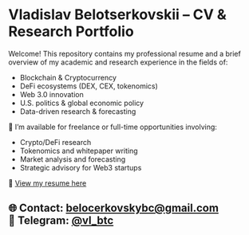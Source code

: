 # Vladislav Belotserkovskii – CV & Research Portfolio

Welcome! This repository contains my professional resume and a brief overview of my academic and research experience in the fields of:

- Blockchain & Cryptocurrency
- DeFi ecosystems (DEX, CEX, tokenomics)
- Web 3.0 innovation
- U.S. politics & global economic policy
- Data-driven research & forecasting

📌 I’m available for freelance or full-time opportunities involving:
- Crypto/DeFi research
- Tokenomics and whitepaper writing
- Market analysis and forecasting
- Strategic advisory for Web3 startups

📄 [View my resume here](CV%20VladislavBelotserkovskii.pdf)

🌐 Contact: belocerkovskybc@gmail.com  
🔗 Telegram: [@vl_btc](https://t.me/vl_btc)  
---
